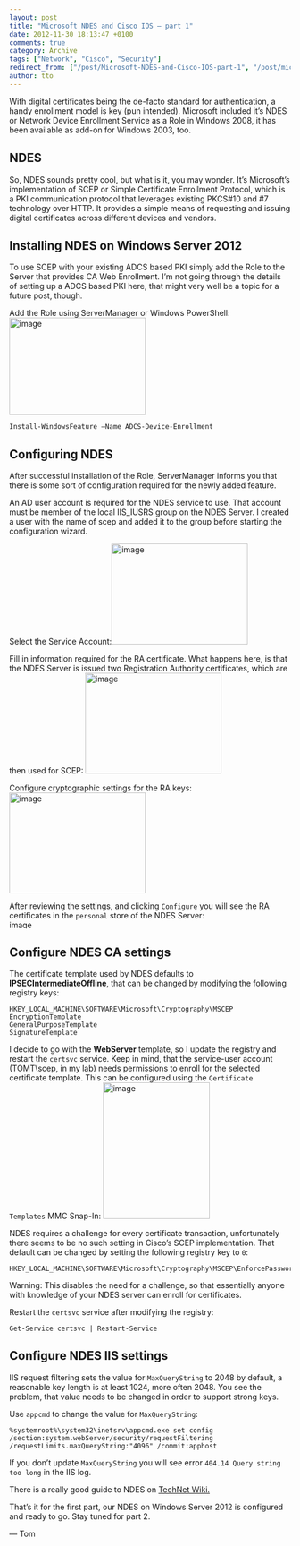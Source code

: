 ```yaml
---
layout: post
title: "Microsoft NDES and Cisco IOS – part 1"
date: 2012-11-30 18:13:47 +0100
comments: true
category: Archive
tags: ["Network", "Cisco", "Security"]
redirect_from: ["/post/Microsoft-NDES-and-Cisco-IOS-part-1", "/post/microsoft-ndes-and-cisco-ios-part-1"]
author: tto
---
```

With digital certificates being the de-facto standard for authentication, a handy enrollment model is key (pun intended). Microsoft included it’s NDES or Network Device Enrollment Service as a Role in Windows 2008, it has been available as add-on for Windows 2003, too. <!-- more -->

## NDES

So, NDES sounds pretty cool, but what is it, you may wonder. It’s Microsoft’s implementation of SCEP or Simple Certificate Enrollment Protocol, which is a PKI communication protocol that leverages existing PKCS#10 and #7 technology over HTTP. It provides a simple means of requesting and issuing digital certificates across different devices and vendors.</p>  

## Installing NDES on Windows Server 2012

To use SCEP with your existing ADCS based PKI simply add the Role to the Server that provides CA Web Enrollment. I’m not going through the details of setting up a ADCS based PKI here, that might very well be a topic for a future post, though.

Add the Role using ServerManager or Windows PowerShell:
<a href="/assets/archive/image_472.png"><img title="image" style="border-left-width: 0px; border-right-width: 0px; border-bottom-width: 0px; display: inline; border-top-width: 0px" border="0" alt="image" src="/assets/archive/image_thumb_470.png" width="244" height="174" /></a> 

```
Install-WindowsFeature –Name ADCS-Device-Enrollment
```

## Configuring NDES

After successful installation of the Role, ServerManager informs you that there is some sort of configuration required for the newly added feature.

An AD user account is required for the NDES service to use. That account must be member of the local IIS_IUSRS group on the NDES Server. I created a user with the name of scep and added it to the group before starting the configuration wizard.

Select the Service Account:<a href="/assets/archive/image_473.png"><img title="image" style="border-left-width: 0px; border-right-width: 0px; border-bottom-width: 0px; display: inline; border-top-width: 0px" border="0" alt="image" src="/assets/archive/image_thumb_471.png" width="244" height="180" /></a>

Fill in information required for the RA certificate. What happens here, is that the NDES Server is issued two Registration Authority certificates, which are then used for SCEP:
<a href="/assets/archive/image_474.png"><img title="image" style="border-left-width: 0px; border-right-width: 0px; border-bottom-width: 0px; display: inline; border-top-width: 0px" border="0" alt="image" src="/assets/archive/image_thumb_472.png" width="244" height="180" /></a> 

Configure cryptographic settings for the RA keys:
<a href="/assets/archive/image_475.png"><img title="image" style="border-left-width: 0px; border-right-width: 0px; border-bottom-width: 0px; display: inline; border-top-width: 0px" border="0" alt="image" src="/assets/archive/image_thumb_473.png" width="244" height="180" /></a> 

After reviewing the settings, and clicking `Configure` you will see the RA certificates in the `personal` store of the NDES Server:
<a href="/assets/archive/image_476.png"><img title="image" style="border-left-width: 0px; border-right-width: 0px; border-bottom-width: 0px; display: inline; border-top-width: 0px" border="0" alt="image" src="/assets/archive/image_thumb_474.png" width="244" height="15" /></a> </p>

## Configure NDES CA settings

The certificate template used by NDES defaults to **IPSECIntermediateOffline**, that can be changed by modifying the following registry keys:

```
HKEY_LOCAL_MACHINE\SOFTWARE\Microsoft\Cryptography\MSCEP
EncryptionTemplate
GeneralPurposeTemplate
SignatureTemplate
```

I decide to go with the **WebServer** template, so I update the registry and restart the `certsvc` service. Keep in mind, that the service-user account (TOMT\scep, in my lab) needs permissions to enroll for the selected certificate template. This can be configured using the `Certificate Templates` MMC Snap-In:
<a href="/assets/archive/image_477.png"><img title="image" style="border-left-width: 0px; border-right-width: 0px; border-bottom-width: 0px; display: inline; border-top-width: 0px" border="0" alt="image" src="/assets/archive/image_thumb_475.png" width="191" height="244" /></a> 

NDES requires a challenge for every certificate transaction, unfortunately there seems to be no such setting in Cisco’s SCEP implementation. That default can be changed by setting the following registry key to `0`:
```
HKEY_LOCAL_MACHINE\SOFTWARE\Microsoft\Cryptography\MSCEP\EnforcePassword\EnforcePassword
```

Warning: This disables the need for a challenge, so that essentially anyone with knowledge of your NDES server can enroll for certificates.

Restart the `certsvc` service after modifying the registry:

```
Get-Service certsvc | Restart-Service
```

## Configure NDES IIS settings

IIS request filtering sets the value for `MaxQueryString` to 2048 by default, a reasonable key length is at least 1024, more often 2048. You see the problem, that value needs to be changed in order to support strong keys.

Use `appcmd` to change the value for `MaxQueryString`:

```
%systemroot%\system32\inetsrv\appcmd.exe set config /section:system.webServer/security/requestFiltering /requestLimits.maxQueryString:"4096" /commit:apphost
```

If you don’t update `MaxQueryString` you will see error `404.14 Query string too long` in the IIS log. 

There is a really good guide to NDES on <a href="http://social.technet.microsoft.com/wiki/contents/articles/9063.network-device-enrollment-service-ndes-in-active-directory-certificate-services-ad-cs.aspx" target="_blank">TechNet Wiki.</a>

That’s it for the first part, our NDES on Windows Server 2012 is configured and ready to go. Stay tuned for part 2.

&mdash; Tom